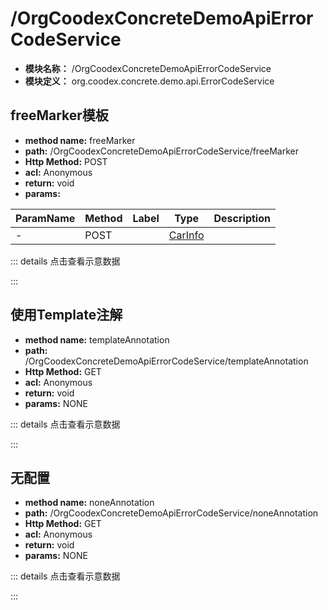 # /OrgCoodexConcreteDemoApiErrorCodeService

* **模块名称：** /OrgCoodexConcreteDemoApiErrorCodeService
* **模块定义：** org.coodex.concrete.demo.api.ErrorCodeService




## <span id="m1">freeMarker模板</span>




* **method name:** freeMarker
* **path:** /OrgCoodexConcreteDemoApiErrorCodeService/freeMarker
* **Http Method:** POST
* **acl:** Anonymous
* **return:** void
* **params:** 

| ParamName | Method | Label | Type                  | Description |
| --------- | -- | ---- | --------------------- | ------------ |
| - | POST |  | [CarInfo](../pojos/org.coodex.concrete.demo.pojo.CarInfo.md) | 　 |

::: details 点击查看示意数据

:::

## <span id="m2">使用Template注解</span>




* **method name:** templateAnnotation
* **path:** /OrgCoodexConcreteDemoApiErrorCodeService/templateAnnotation
* **Http Method:** GET
* **acl:** Anonymous
* **return:** void
* **params:** NONE

::: details 点击查看示意数据

:::

## <span id="m3">无配置</span>




* **method name:** noneAnnotation
* **path:** /OrgCoodexConcreteDemoApiErrorCodeService/noneAnnotation
* **Http Method:** GET
* **acl:** Anonymous
* **return:** void
* **params:** NONE

::: details 点击查看示意数据

:::

